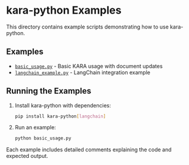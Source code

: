 # kara-python Examples

This directory contains example scripts demonstrating how to use kara-python.

## Examples

- [`basic_usage.py`](basic_usage.py) - Basic KARA usage with document updates
- [`langchain_example.py`](langchain_example.py) - LangChain integration example

## Running the Examples

1. Install kara-python with dependencies:
   ```bash
   pip install kara-python[langchain]
   ```

2. Run an example:
   ```bash
   python basic_usage.py
   ```

Each example includes detailed comments explaining the code and expected output.
